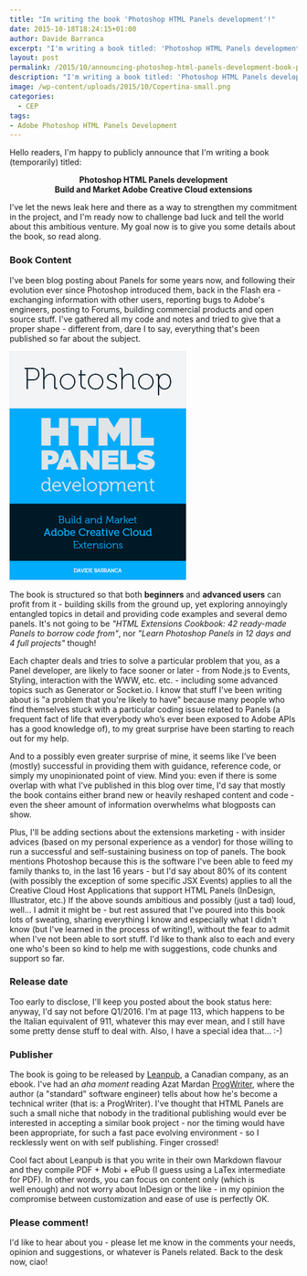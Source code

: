 ```yaml
---
title: "Im writing the book 'Photoshop HTML Panels development'!"
date: 2015-10-18T18:24:15+01:00
author: Davide Barranca
excerpt: "I'm writing a book titled: 'Photoshop HTML Panels development - Build and Market Adobe Creative Cloud extensions'."
layout: post
permalink: /2015/10/announcing-photoshop-html-panels-development-book-project/
description: "I'm writing a book titled: 'Photoshop HTML Panels development - Build and Market Adobe Creative Cloud extensions'."
image: /wp-content/uploads/2015/10/Copertina-small.png
categories:
  - CEP
tags:
- Adobe Photoshop HTML Panels Development
---
```


Hello readers, I'm happy to publicly announce that I'm writing a book (temporarily) titled:

<p style="text-align: center"><strong>Photoshop HTML Panels development<br>Build and Market Adobe Creative Cloud extensions </strong></p>

I've let the news leak here and there as a way to strengthen my commitment in the project, and I'm ready now to challenge bad luck and tell the world about this ambitious venture. My goal now is to give you some details about the book, so read along.

### Book Content

I've been blog posting about Panels for some years now, and following their evolution ever since Photoshop introduced them, back in the Flash era - exchanging information with other users, reporting bugs to Adobe's engineers, posting to Forums, building commercial products and open source stuff. I've gathered all my code and notes and tried to give that a proper shape - different from, dare I to say, everything that's been published so far about the subject.

![Copertina-small](/wp-content/uploads/2015/10/Copertina-small.png)

The book is structured so that both **beginners** and **advanced users** can profit from it - building skills from the ground up, yet exploring annoyingly entangled topics in detail and providing code examples and several demo panels. It's not going to be _"HTML Extensions Cookbook: 42 ready-made Panels to borrow code from"_, nor _"Learn Photoshop Panels in 12 days and 4 full projects"_ though!

Each chapter deals and tries to solve a particular problem that you, as a Panel developer, are likely to face sooner or later - from Node.js to Events, Styling, interaction with the WWW, etc. etc. - including some advanced topics such as Generator or Socket.io. I know that stuff I've been writing about is "a problem that you're likely to have" because many people who find themselves stuck with a particular coding issue related to Panels (a frequent fact of life that everybody who’s ever been exposed to Adobe APIs has a good knowledge of), to my great surprise have been starting to reach out for my help.

And to a possibly even greater surprise of mine, it seems like I’ve been (mostly) successful in providing them with guidance, reference code, or simply my unopinionated point of view. Mind you: even if there is some overlap with what I've published in this blog over time, I'd say that mostly the book contains either brand new or heavily reshaped content and code - even the sheer amount of information overwhelms what blogposts can show. 

Plus, I'll be adding sections about the extensions marketing - with insider advices (based on my personal experience as a vendor) for those willing to run a successful and self-sustaining business on top of panels. The book mentions Photoshop because this is the software I've been able to feed my family thanks to, in the last 16 years - but I'd say about 80% of its content (with possibly the exception of some specific JSX Events) applies to all the Creative Cloud Host Applications that support HTML Panels (InDesign, Illustrator, etc.) If the above sounds ambitious and possibly (just a tad) loud, well... I admit it might be - but rest assured that I've poured into this book lots of sweating, sharing everything I know and especially what I didn't know (but I've learned in the process of writing!), without the fear to admit when I've not been able to sort stuff. I'd like to thank also to each and every one who's been so kind to help me with suggestions, code chunks and support so far.

### Release date

Too early to disclose, I'll keep you posted about the book status here: anyway, I'd say not before Q1/2016. I'm at page 113, which happens to be the Italian equivalent of 911, whatever this may ever mean, and I still have some pretty dense stuff to deal with. Also, I have a special idea that... :-)

### Publisher

The book is going to be released by [Leanpub](https://leanpub.com), a Canadian company, as an ebook. I've had an _aha moment_ reading Azat Mardan [ProgWriter](http://www.amazon.com/ProgWriter-programmer-writer-programming-books-that-ebook/dp/B00WRV3JH6/), where the author (a "standard" software engineer) tells about how he's become a technical writer (that is: a ProgWriter). I've thought that HTML Panels are such a small niche that nobody in the traditional publishing would ever be interested in accepting a similar book project - nor the timing would have been appropriate, for such a fast pace evolving environment - so I recklessly went on with self publishing. Finger crossed!

Cool fact about Leanpub is that you write in their own Markdown flavour and they compile PDF + Mobi + ePub (I guess using a LaTex intermediate for PDF). In other words, you can focus on content only (which is well enough) and not worry about InDesign or the like - in my opinion the compromise between customization and ease of use is perfectly OK.

### Please comment!

I'd like to hear about you - please let me know in the comments your needs, opinion and suggestions, or whatever is Panels related. Back to the desk now, ciao!
